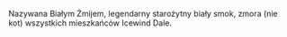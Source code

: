 Nazywana Białym Żmijem, legendarny starożytny biały smok, zmora (nie kot) wszystkich mieszkańców Icewind Dale.